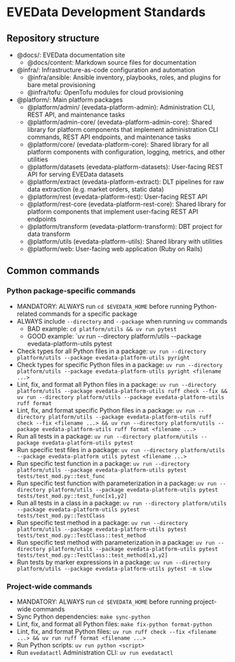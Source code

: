 # EVEData Development Standards

## Repository structure

- @docs/: EVEData documentation site
  - @docs/content: Markdown source files for documentation
- @infra/: Infrastructure-as-code configuration and automation
  - @infra/ansible: Ansible inventory, playbooks, roles, and plugins for bare metal provisioning
  - @infra/tofu: OpenTofu modules for cloud provisioning
- @platform/: Main platform packages
  - @platform/admin/ (evedata-platform-admin): Administration CLI, REST API, and maintenance tasks
  - @platform/admin-core/ (evedata-platform-admin-core): Shared library for platform components that implement administration CLI commands, REST API endpoints, and maintenance tasks
  - @platform/core/ (evedata-platform-core): Shared library for all platform components with configuration, logging, metrics, and other utilities
  - @platform/datasets (evedata-platform-datasets): User-facing REST API for serving EVEData datasets
  - @platform/extract (evedata-platform-extract): DLT pipelines for raw data extraction (e.g. market orders, static data)
  - @platform/rest (evedata-platform-rest): User-facing REST API
  - @platform/rest-core (evedata-platform-rest-core): Shared library for platform components that implement user-facing REST API endpoints
  - @platform/transform (evedata-platform-transform): DBT project for data transform
  - @platform/utils (evedata-platform-utils): Shared library with utilities
  - @platform/web: User-facing web application (Ruby on Rails)

## Common commands

### Python package-specific commands

- MANDATORY: ALWAYS run `cd $EVEDATA_HOME` before running Python-related commands for a specific package
- ALWAYS include `--directory` and `--package` when running `uv` commands
  - BAD example: `cd platform/utils && uv run pytest`
  - GOOD example: `uv run --directory platform/utils --package evedata-platform-utils pytest
- Check types for all Python files in a package: `uv run --directory platform/utils --package evedata-platform-utils pyright`
- Check types for specific Python files in a package: `uv run --directory platform/utils --package evedata-platform-utils pyright <filename ...>`
- Lint, fix, and format all Python files in a package: `uv run --directory platform/utils --package evedata-platform-utils ruff check --fix && uv run --directory platform/utils --package evedata-platform-utils ruff format`
- Lint, fix, and format specific Python files in a package: `uv run --directory platform/utils --package evedata-platform-utils ruff check --fix <filename ...> && uv run --directory platform/utils --package evedata-platform-utils ruff format <filename ...>`
- Run all tests in a package: `uv run --directory platform/utils --package evedata-platform-utils pytest`
- Run specific test files in a package: `uv run --directory platform/utils --package evedata-platform utils pytest <filename ...>`
- Run specific test function in a package: `uv run --directory platform/utils --package evedata-platform-utils pytest tests/test_mod.py::test_func`
- Run specific test function with parameterization in a package: `uv run --directory platform/utils --package evedata-platform-utils pytest tests/test_mod.py::test_func[x1,y2]`
- Run all tests in a class in a package: `uv run --directory platform/utils --package evedata-platform-utils pytest tests/test_mod.py::TestClass`
- Run specific test method in a package: `uv run --directory platform/utils --package evedata-platform-utils pytest tests/test_mod.py::TestClass::test_method`
- Run specific test method with parameterization in a package: `uv run --directory platform/utils --package evedata-platform-utils pytest tests/test_mod.py::TestClass::test_method[x1,y2]`
- Run tests by marker expressions in a package: `uv run --directory platform/utils --package evedata-platform-utils pytest -m slow`

### Project-wide commands

- MANDATORY: ALWAYS run `cd $EVEDATA_HOME` before running project-wide commands
- Sync Python dependencies: `make sync-python`
- Lint, fix, and format all Python files: `make fix-python format-python`
- Lint, fix, and format Python files: `uv run ruff check --fix <filename ...> && uv run ruff format <filename ...>`
- Run Python scripts: `uv run python <script>`
- Run `evedatactl` Administration CLI: `uv run evedatactl`
